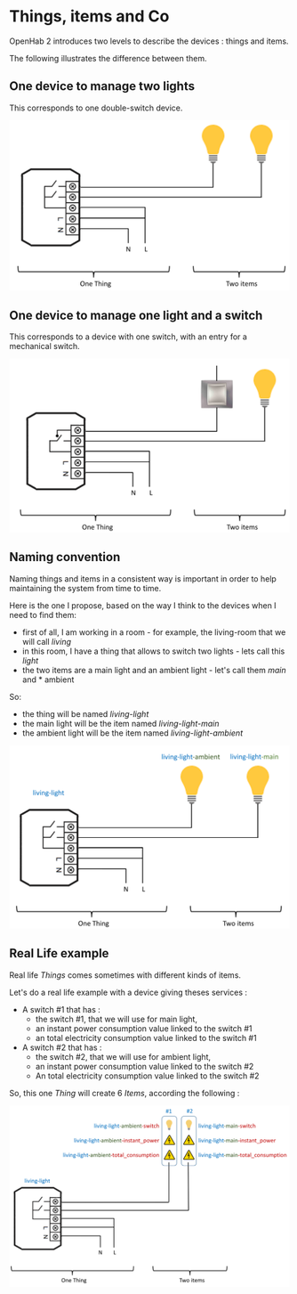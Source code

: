 # Things, items and Co

OpenHab 2 introduces two levels to describe the devices : things and items.

The following illustrates the difference between them.

## One device to manage two lights

This corresponds to one double-switch device.

![](thing-devices-1.png)


## One device to manage one light and a switch

This corresponds to a device with one switch, with an entry for a mechanical switch.

![](thing-devices-2.png)

## Naming convention

Naming things and items in a consistent way is important in order to help maintaining the system from time to time.

Here is the one I propose, based on the way I think to the devices when I need to find them:

* first of all, I am working in a room - for example, the living-room that we will call *living*
* in this room, I have a thing that allows to switch two lights - lets call this *light*
* the two items are a main light and an ambient light - let's call them *main* and * ambient

So:
* the thing will be named *living-light*
* the main light will be the item named *living-light-main*
* the ambient light will be the item named *living-light-ambient*

![](thing-device-naming.png)

## Real Life example

Real life *Things* comes sometimes with different kinds of items.

Let's do a real life example with a device giving theses services :
* A switch #1 that has :
  * the switch #1, that we will use for main light,
  * an instant power consumption value linked to the switch #1
  * an total electricity consumption value linked to the switch #1
* A switch #2 that has :
  * the switch #2, that we will use for ambient light,
  * an instant power consumption value linked to the switch #2
  * An total electricity consumption value linked to the switch #2

So, this one *Thing* will create 6 *Items*, according the following :

![](name-device-example.png)









